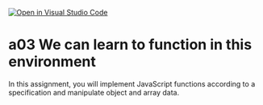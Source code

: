 [![Open in Visual Studio Code](https://classroom.github.com/assets/open-in-vscode-f059dc9a6f8d3a56e377f745f24479a46679e63a5d9fe6f495e02850cd0d8118.svg)](https://classroom.github.com/online_ide?assignment_repo_id=6257437&assignment_repo_type=AssignmentRepo)
# a03 We can learn to function in this environment
In this assignment, you will implement JavaScript functions according to a specification and manipulate object and array data.
